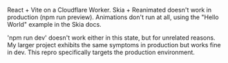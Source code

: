 React + Vite on a Cloudflare Worker. Skia + Reanimated doesn't work in production (npm run preview). Animations don't run at all, using the "Hello World" example in the Skia docs.

'npm run dev' doesn't work either in this state, but for unrelated reasons. My larger project exhibits the same symptoms in production but works fine in dev. This repro specifically targets the production environment.